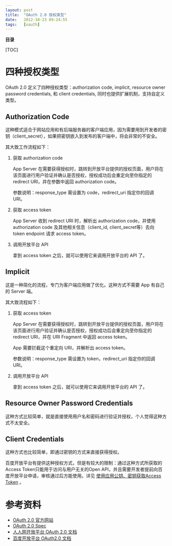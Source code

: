 ```yaml
---
layout: post
title:  "OAuth 2.0 授权类型"
date:   2012-10-23 09:24:55
tags:   [oauth]
---
```



**目录**

[TOC]

# 四种授权类型

OAuth 2.0 定义了四种授权类型：authorization code, implicit, resource owner password credentials, 和 client credentials, 同时也提供扩展机制，支持自定义类型。

## Authorization Code

这种模式适合于网站应用和有后端服务器的客户端应用，因为需要用到开发者的密钥（client_secret），如果把密钥嵌入到发布的客户端中，将会非常的不安全。

其大致工作流程如下：

1. 获取 authorization code
    
    App Server 在需要获得授权时，跳转到开放平台提供的授权页面，用户将在该页面进行用户验证并确认是否授权，授权成功后会重定向至你指定的 redirect URI，并在参数中返回 authorization code。

    参数说明：response_type 需设置为 code，redirect_uri 指定你的回调 URI。

1. 获取 access token

    App Server 收到 redirect URI 时，解析出 authorization code，并使用 authorization code 及其他相关信息（client_id, client_secret等）去向 token endpoint 请求 access token。

1. 调用开放平台 API

    拿到 access token 之后，就可以使用它来调用开放平台的 API 了。


## Implicit

这是一种简化的流程，专门为客户端应用做了优化。这种方式不需要 App 有自己的 Server 端。

其大致流程如下：

1. 获取 access token

    App Server 在需要获得授权时，跳转到开放平台提供的授权页面，用户将在该页面进行用户验证并确认是否授权，授权成功后会重定向至你指定的 redirect URI，并在 URI Fragment 中返回 access token。

    App 需要拦截这个重定向 URI，并解析出 access token。

    参数说明：response_type 需设置为 token，redirect_uri 指定你的回调 URI。

1. 调用开放平台 API

    拿到 access token 之后，就可以使用它来调用开放平台的 API 了。

## Resource Owner Password Credentials

这种方式比较简单，就是直接使用用户名和密码进行验证并授权，个人觉得这种方式不太安全。

## Client Credentials

这种方式也比较简单，即通过密钥的方式来直接获得授权。

百度开放平台有提供这种授权方式，但是有较大的限制：通过这种方式所获取的Access Token只能用于访问与用户无关的Open API，并且需要开发者提前向百度开放平台申请，审核通过后方能使用。详见 [使用应用公钥、密钥获取Access Token](http://dev.baidu.com/wiki/connect/index.php?title=%E4%BD%BF%E7%94%A8%E5%BA%94%E7%94%A8%E5%85%AC%E9%92%A5%E3%80%81%E5%AF%86%E9%92%A5%E8%8E%B7%E5%8F%96Access_Token) 。

# 参考资料

* [OAuth 2.0 官方网站](http://oauth.net/2/)
* [OAuth 2.0 Spec](http://tools.ietf.org/html/draft-ietf-oauth-v2)
* [人人网开放平台 OAuth 2.0 文档](http://wiki.dev.renren.com/wiki/Authentication)
* [百度开放平台 OAuth2.0 文档](http://dev.baidu.com/wiki/connect/index.php?title=%E7%99%BE%E5%BA%A6OAuth2.0%E5%AE%98%E6%96%B9%E5%8F%82%E8%80%83%E6%96%87%E6%A1%A3)
